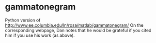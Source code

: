 # gammatonegram
Python version of http://www.ee.columbia.edu/ln/rosa/matlab/gammatonegram/
On the corresponding webpage, Dan notes that he would be grateful if you cited him if you use his work (as above).
